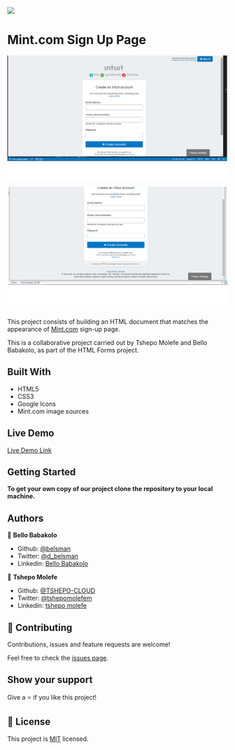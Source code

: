 ![](https://img.shields.io/badge/Microverse-blueviolet)

# Mint.com Sign Up Page

![Mint sign-up page](./images/app_screenshot.png)

![Mint sign-up page](./images/app_screenshot2.png)

This project consists of building an HTML document that matches the appearance of [Mint.com](http://www.mint.com/) sign-up page.

This is a collaborative project carried out by Tshepo Molefe and Bello Babakolo, as part of the HTML Forms project.

## Built With
- HTML5
- CSS3
- Google Icons
- Mint.com image sources 

## Live Demo

[Live Demo Link](https://raw.githack.com/TSHEPO-CLOUD/HTML-Forms/mint-signup-page/index.html)


## Getting Started

**To get your own copy of our project clone the repository to your local machine.**


## Authors

👤 **Bello Babakolo**

- Github: [@belsman](https://github.com/belsman)
- Twitter: [@d_belsman](https://twitter.com/d_belsman)
- Linkedin: [Bello Babakolo](https://linkedin.com/bello-babakolo-b23b17145)

👤 **Tshepo Molefe**

- Github: [@TSHEPO-CLOUD](https://github.com/TSHEPO-CLOUD)
- Twitter: [@tshepomolefem](https://twitter.com/tshepomolefem)
- Linkedin: [tshepo molefe](https://linkedin.com/tshepo-molefe)

## 🤝 Contributing

Contributions, issues and feature requests are welcome!

Feel free to check the [issues page](issues/).

## Show your support

Give a ⭐️ if you like this project!


## 📝 License

This project is [MIT](lic.url) licensed.
